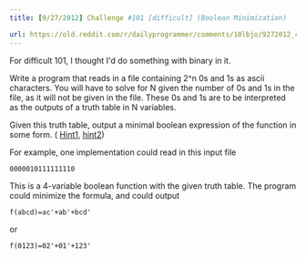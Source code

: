 ```yaml
---
title: [9/27/2012] Challenge #101 [difficult] (Boolean Minimization)

url: https://old.reddit.com/r/dailyprogrammer/comments/10lbjo/9272012_challenge_101_difficult_boolean/
---
```


For difficult 101, I thought I'd do something with binary in it.

Write a program that reads in a file containing 2^n 0s and 1s as ascii characters.  You will have to solve for N given the number of 0s and 1s in the file,
as it will not be given in the file.  These 0s and 1s are to be interpreted as the outputs of a truth table in N variables.  

Given this truth table, output a minimal boolean expression of the function in some form.  (
[Hint1](http://en.wikipedia.org/wiki/Quine%E2%80%93McCluskey_algorithm),        [hint2](http://en.wikipedia.org/wiki/Karnaugh_map))

For example, one implementation could read in this input file

    0000010111111110

This is a 4-variable boolean function with the given truth table.  The program could minimize the formula, and could output

    f(abcd)=ac'+ab'+bcd'

or 
    
    f(0123)=02'+01'+123'